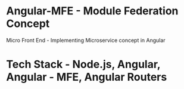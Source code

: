 # Angular-MFE - Module Federation Concept
Micro Front End - Implementing Microservice concept in Angular
# Tech Stack - Node.js, Angular, Angular - MFE, Angular Routers 
